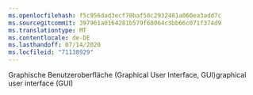 ```yaml
---
ms.openlocfilehash: f5c956dad3ecf70baf50c2932481a060ea3add7c
ms.sourcegitcommit: 397961a0164281b579f68064c3bb66c071f374d9
ms.translationtype: MT
ms.contentlocale: de-DE
ms.lasthandoff: 07/14/2020
ms.locfileid: "71138929"
---
```

<span data-ttu-id="e320a-101">Graphische Benutzeroberfläche (Graphical User Interface, GUI)</span><span class="sxs-lookup"><span data-stu-id="e320a-101">graphical user interface (GUI)</span></span>